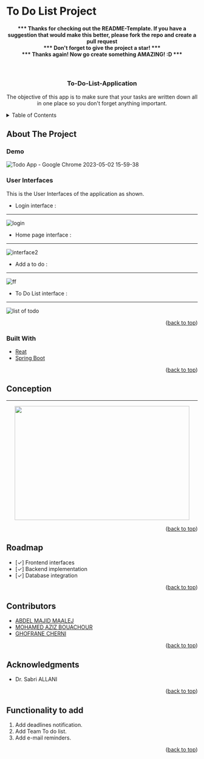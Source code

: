# To Do List Project
<div id="top"></div>
<h4 align="center">
*** Thanks for checking out the README-Template. If you have a suggestion that would make this better, please fork the repo and create a pull request <br>
*** Don't forget to give the project a star! *** <br>
*** Thanks again! Now go create something AMAZING! :D ***
</h4>
<br />


<h3 align="center">To-Do-List-Application</h3>

  <p align="center">
    The objective of this app is to make sure that your tasks are written down all in one place so you don't forget anything important.
    <br />
</div>



<!-- TABLE OF CONTENTS -->
<details>
  <summary>Table of Contents</summary>
  <ol>
    <li>
      <a href="#about-the-project">About The Project</a>
      <ul>
        <li><a href="#demo">Demo</a></li>
        <li><a href="#user-interfaces">User Interfaces</a></li>
        <li><a href="#built-with">Built With</a></li>  
      </ul>
    </li>
    <li><a href="#usage">Conception</a></li>
    <li><a href="#roadmap">Roadmap</a></li>
    <li><a href="#contributeurs">Contributors</a></li>
    <li><a href="#acknowledgments">Acknowledgments</a></li>
    <li><a href="#bugs-to-fix">Functionality to add</a></li>
   
    
  </ol>
</details>



<!-- ABOUT THE PROJECT -->
## About The Project
### Demo

![Todo App - Google Chrome 2023-05-02 15-59-38](https://user-images.githubusercontent.com/99918658/235771014-9c67b480-571a-4147-a8a8-f6b84792714b.gif)

### User Interfaces

This is the User Interfaces of the application as shown.
- Login interface : 
***************
![login](https://user-images.githubusercontent.com/99918658/235682479-b29a4abf-0d5d-4ca3-8a53-51be7df0e8a9.jpg)
- Home page interface :
***************
![interface2](https://user-images.githubusercontent.com/99918658/235683628-b466e8b1-bd7c-4d98-84cc-1d8c04caebc9.png)
- Add a to do :
***************
![ff](https://user-images.githubusercontent.com/99918658/235689495-faa7a6bc-ce07-4d84-8316-8e2a74b3e775.jpg)
- To Do List interface :
***************
![list of todo](https://user-images.githubusercontent.com/99918658/235689915-e6021192-2307-41fa-b399-dc7275501d36.jpg)


<p align="right">(<a href="#top">back to top</a>)</p>



### Built With

* [Reat](https://react.dev/)
* [Spring Boot](https://spring.io/)
<p align="right">(<a href="#top">back to top</a>)</p>





<!-- Conception -->
## Conception
*******************
<p align="center">
  <img width="460" height="300" src="https://user-images.githubusercontent.com/99918658/235695974-b2a7c057-98cb-4632-8794-5e501e1fdd2c.png">
</p>


<p align="right">(<a href="#top">back to top</a>)</p>

<!-- ROADMAP -->
## Roadmap

- [✓] Frontend interfaces
- [✓] Backend implementation
- [✓] Database integration

<p align="right">(<a href="#top">back to top</a>)</p>



<!-- Contributors -->
## Contributors

* [ABDEL MAJID MAALEJ](https://github.com/AbdelMajidMaalej)
* [MOHAMED AZIZ BOUACHOUR](https://github.com/Bouachour-Med-Aziz)
* [GHOFRANE CHERNI](https://github.com/Ghoffff)

<p align="right">(<a href="#top">back to top</a>)</p>

<!-- ACKNOWLEDGMENTS -->
## Acknowledgments

* Dr. Sabri ALLANI

<p align="right">(<a href="#top">back to top</a>)</p>


<!-- Functionality to add -->
## Functionality to add

1. Add deadlines notification.
2. Add Team To do list.
3. Add e-mail reminders.


<p align="right">(<a href="#top">back to top</a>)</p>

